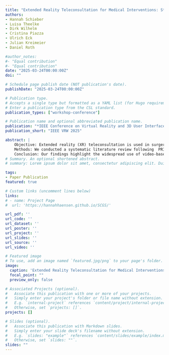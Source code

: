 ```yaml
---
title: "Extended Reality Teleconsultation for Medical Interventions: State of the Art and Perspectives"
authors:
- Hannah Schieber
- Luisa Theelke
- Dirk Wilhelm
- Cristina Piazza
- Ulrich Eck
- Julian Kreimeier
- Daniel Roth

#author_notes:
#- "Equal contribution"
#- "Equal contribution"
date: "2025-03-24T00:00:00Z"
doi: ""

# Schedule page publish date (NOT publication's date).
publishDate: "2025-03-24T00:00:00Z"

# Publication type.
# Accepts a single type but formatted as a YAML list (for Hugo requirements).
# Enter a publication type from the CSL standard.
publication_types: ["workshop-conference"]

# Publication name and optional abbreviated publication name.
publication: "*IEEE Conference on Virtual Reality and 3D User Interfaces Extended Abstracts and Workshops (VRW) 2025*"
publication_short: "IEEE VRW 2025"

abstract: | 
    Objective: Extended reality (XR) teleconsultation is used in surgery and medical emergencies, employing various technological approaches that differ in accuracy, timeliness, and user preference. 
    Methods: We conducted a systematic literature review following  PRISMA. We searched the databases IEEE Xplore, Springer Link, ACM and added an additional manual search. In total, we found 187 studies and included 14 in our review.  
    Conclusion: Our findings highlight the widespread use of video-based streaming and 3D reconstruction based on static RGB-D sensor. We found limitations in the reconstruction quality, where existing work would benefit from high-quality rendering. Interaction via annotations is common, addressing key usability needs for various surgeries and emergency situations. A standardized evaluation for interaction techniques would be beneficial for comparability. Our findings hold significant implications for improving teleconsultation and evaluation of XR telemedicine approaches.
# Summary. An optional shortened abstract.
# summary: Lorem ipsum dolor sit amet, consectetur adipiscing elit. Duis posuere tellus ac convallis placerat. Proin tincidunt magna sed ex sollicitudin condimentum.

tags:
- Paper Publication
featured: true

# Custom links (uncomment lines below)
links:
# - name: Project Page
#  url: 'https://hannahhaensen.github.io/SCGS/'

url_pdf: ''
url_code: ''
url_dataset: ''
url_poster: ''
url_project: ''
url_slides: ''
url_source: ''
url_video: ''

# Featured image
# To use, add an image named `featured.jpg/png` to your page's folder. 
image:
  caption: 'Extended Reality Teleconsultation for Medical Interventions: State of the Art and Perspectives'
  focal_point: ""
  preview_only: false

# Associated Projects (optional).
#   Associate this publication with one or more of your projects.
#   Simply enter your project's folder or file name without extension.
#   E.g. `internal-project` references `content/project/internal-project/index.md`.
#   Otherwise, set `projects: []`.
projects: []

# Slides (optional).
#   Associate this publication with Markdown slides.
#   Simply enter your slide deck's filename without extension.
#   E.g. `slides: "example"` references `content/slides/example/index.md`.
#   Otherwise, set `slides: ""`.
slides: ""
---
```



<br>




